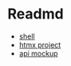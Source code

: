 # Readmd
- [shell](./mfe-shell/README.md)
- [htmx project](./mfe-htmx/README.md)
- [api mockup](./mfe-api-mockup/README.md)


